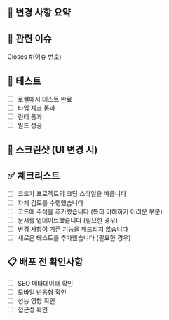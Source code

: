 ## 📝 변경 사항 요약

<!-- 이 PR에서 무엇을 변경했는지 간단히 설명해주세요 -->

## 🔗 관련 이슈

<!-- 관련된 이슈가 있다면 링크해주세요 -->

Closes #(이슈 번호)

## 🧪 테스트

<!-- 어떤 테스트를 수행했는지 설명해주세요 -->

- [ ] 로컬에서 테스트 완료
- [ ] 타입 체크 통과
- [ ] 린터 통과
- [ ] 빌드 성공

## 📸 스크린샷 (UI 변경 시)

<!-- UI 변경이 있다면 Before/After 스크린샷을 추가해주세요 -->

## ✅ 체크리스트

- [ ] 코드가 프로젝트의 코딩 스타일을 따릅니다
- [ ] 자체 검토를 수행했습니다
- [ ] 코드에 주석을 추가했습니다 (특히 이해하기 어려운 부분)
- [ ] 문서를 업데이트했습니다 (필요한 경우)
- [ ] 변경 사항이 기존 기능을 깨뜨리지 않습니다
- [ ] 새로운 테스트를 추가했습니다 (필요한 경우)

## 📋 배포 전 확인사항

- [ ] SEO 메타데이터 확인
- [ ] 모바일 반응형 확인
- [ ] 성능 영향 확인
- [ ] 접근성 확인
